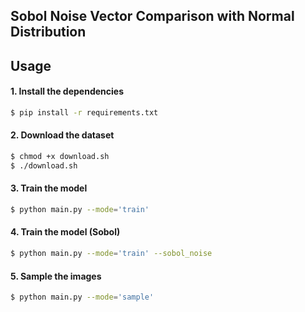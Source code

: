 ## Sobol Noise Vector Comparison with Normal Distribution

## Usage

#### 1. Install the dependencies
```bash
$ pip install -r requirements.txt
```

#### 2. Download the dataset
```bash
$ chmod +x download.sh
$ ./download.sh
```

#### 3. Train the model
```bash
$ python main.py --mode='train'
```

#### 4. Train the model (Sobol)
```bash
$ python main.py --mode='train' --sobol_noise
```

#### 5. Sample the images
```bash
$ python main.py --mode='sample'
```


